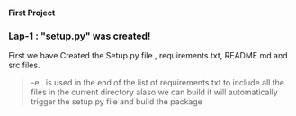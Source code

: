 #### First Project 

### Lap-1 : "setup.py" was created! 
First we have Created the Setup.py file , requirements.txt, README.md and src files.
>  -e . is used in the end of the list of requirements.txt to 
>  include all the files in the current directory alaso we can build
>  it will automatically trigger the setup.py file and build the package 
